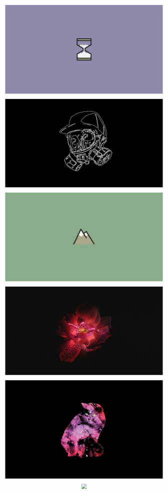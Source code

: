
<p align='center'>
<img src='hourglass.png' alt='hourglass' width='600'/>
</p>

<p align='center'>
<img src='mask_skull.jpg' alt='mask_skull'width='600'/>
</p>

<p align='center'>
<img src='mountain.png' alt='mountain' width='600'/>
</p>

<p align='center'>
<img src='red_flower.jpg' alt='red_flower' width='600'/>
</p>

<p align='center'>
<img src='spacecat.png' alt='spacecat' width='600'/>
</p>

<p align='center'>
<a href='https://github.com/mountain-theme/Mountain'><img src='https://img.shields.io/static/v1?label=Powered%20By&message=Mountain&color=9ec49f&style=for-the-badge&labelColor=0f0f0f'></a>
</p>

